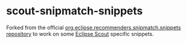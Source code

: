 scout-snipmatch-snippets
========================

Forked from the official [org.eclipse.recommenders.snipmatch.snippets repository](http://git.eclipse.org/c/recommenders/org.eclipse.recommenders.snipmatch.snippets.git/) to work on some [Eclipse Scout](http://www.eclipse.org/scout) specific snippets.
